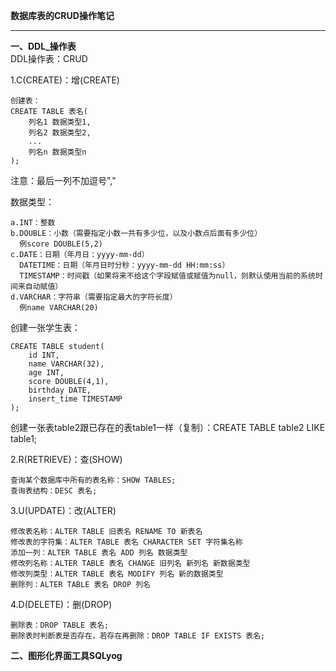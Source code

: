 **数据库表的CRUD操作笔记**  

----------


**一、DDL_操作表**  
DDL操作表：CRUD  

1.C(CREATE)：增(CREATE)  

    创建表：  
    CREATE TABLE 表名(  
        列名1 数据类型1,  
        列名2 数据类型2,  
        ...  
        列名n 数据类型n  
    );  
注意：最后一列不加逗号","  

数据类型：  

    a.INT：整数  
    b.DOUBLE：小数（需要指定小数一共有多少位，以及小数点后面有多少位）  
      例score DOUBLE(5,2)  
    c.DATE：日期（年月日：yyyy-mm-dd）  
      DATETIME：日期（年月日时分秒：yyyy-mm-dd HH:mm:ss）  
      TIMESTAMP：时间戳（如果将来不给这个字段赋值或赋值为null，则默认使用当前的系统时间来自动赋值）  
    d.VARCHAR：字符串（需要指定最大的字符长度）  
      例name VARCHAR(20)  

创建一张学生表：  

    CREATE TABLE student(  
        id INT,  
        name VARCHAR(32),  
        age INT,  
        score DOUBLE(4,1),  
        birthday DATE,  
        insert_time TIMESTAMP  
    );  

创建一张表table2跟已存在的表table1一样（复制）：CREATE TABLE table2 LIKE table1;  

2.R(RETRIEVE)：查(SHOW)  

    查询某个数据库中所有的表名称：SHOW TABLES;  
    查询表结构：DESC 表名;  

3.U(UPDATE)：改(ALTER)  

    修改表名称：ALTER TABLE 旧表名 RENAME TO 新表名  
    修改表的字符集：ALTER TABLE 表名 CHARACTER SET 字符集名称  
    添加一列：ALTER TABLE 表名 ADD 列名 数据类型  
    修改列名称：ALTER TABLE 表名 CHANGE 旧列名 新列名 新数据类型  
    修改列类型：ALTER TABLE 表名 MODIFY 列名 新的数据类型  
    删除列：ALTER TABLE 表名 DROP 列名  

4.D(DELETE)：删(DROP)  

    删除表：DROP TABLE 表名;  
    删除表时判断表是否存在，若存在再删除：DROP TABLE IF EXISTS 表名;  

**二、图形化界面工具SQLyog**  